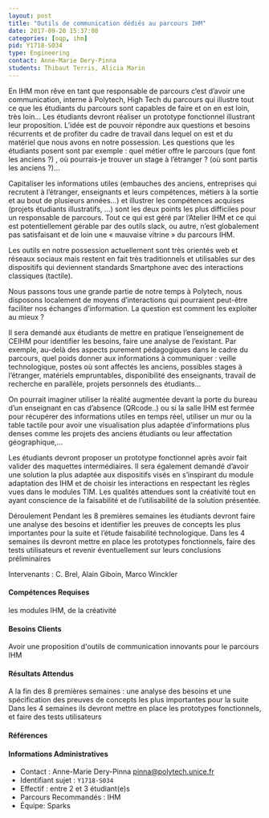 ```yaml
---
layout: post
title: "Outils de communication dédiés au parcours IHM"
date: 2017-09-20 15:37:08
categories: [oqp, ihm]
pid: Y1718-S034
type: Engineering
contact: Anne-Marie Dery-Pinna
students: Thibaut Terris, Alicia Marin
---
```

       
En IHM mon rêve en tant que responsable de parcours c’est d’avoir une communication, interne à Polytech, High Tech du parcours qui illustre tout ce que les étudiants du parcours sont capables de faire et on en est loin, très loin… 
Les étudiants devront réaliser un prototype fonctionnel illustrant leur proposition. L’idée est de pouvoir répondre aux questions et besoins récurrents  et de profiter du cadre de travail dans lequel on est et  du matériel que nous avons en notre possession. Les questions que les étudiants posent sont par exemple : quel métier offre le parcours (que font les anciens ?) , où pourrais-je trouver un stage à l’étranger ?  (où sont partis les anciens ?)…  

Capitaliser les informations utiles (embauches des anciens, entreprises qui recrutent à l’étranger, enseignants et leurs compétences, métiers à la sortie et au bout de plusieurs années…)  et illustrer les compétences acquises (projets étudiants illustratifs, …)  sont les deux points les plus difficiles pour un responsable de parcours. Tout  ce qui est géré par l’Atelier IHM et ce qui est potentiellement gérable par des outils slack, ou autre, n’est globalement pas satisfaisant et de loin une « mauvaise vitrine » du parcours IHM. 

Les outils en notre possession actuellement sont très orientés web et réseaux sociaux mais restent en fait très traditionnels et utilisables sur des dispositifs qui deviennent standards Smartphone avec des interactions classiques (tactile).

Nous passons tous une grande partie de notre temps à Polytech, nous disposons localement de moyens d’interactions qui pourraient peut-être faciliter nos échanges d’information. La question est comment les exploiter au mieux ?

Il sera demandé aux étudiants de mettre en pratique l’enseignement de CEIHM pour identifier les besoins, faire une analyse de l’existant.
Par exemple, au-delà des aspects purement pédagogiques dans le cadre du parcours, quel poids donner aux informations à  communiquer : veille technologique,  postes où sont affectés les anciens, possibles stages à l’étranger, matériels empruntables, disponibilité des enseignants, travail de recherche en parallèle, projets personnels des étudiants…
 
On pourrait imaginer utiliser la réalité augmentée devant la porte du bureau d’un enseignant en cas d’absence  (QRcode..) ou si la salle IHM est fermée pour récupérer des informations utiles en temps réel, utiliser un mur ou la  table tactile pour avoir une visualisation plus adaptée d’informations plus denses comme les projets des anciens étudiants ou leur  affectation géographique,… 

Les étudiants  devront proposer un prototype fonctionnel après avoir fait valider des maquettes intermédiaires.
Il sera également demandé d’avoir une solution la plus adaptée aux dispositifs visés en s’inspirant du module adaptation des IHM et de choisir les interactions en respectant les règles vues dans le modules TIM. 
Les qualités attendues sont la  créativité tout en ayant  conscience de la faisabilité et de l’utilisabilité de la solution présentée.

Déroulement
Pendant les 8 premières semaines les étudiants devront faire une analyse des besoins et identifier les preuves de concepts les plus importantes pour la suite et l’étude faisabilité technologique.
Dans les 4 semaines ils devront mettre en place les prototypes fonctionnels, faire des tests utilisateurs et revenir éventuellement sur leurs conclusions préliminaires

Intervenants : C. Brel, Alain Giboin, Marco Winckler


#### Compétences Requises
les modules IHM, de la créativité 



     

#### Besoins Clients
Avoir une proposition d'outils de communication innovants pour le parcours IHM

#### Résultats Attendus
A la fin des 8 premières semaines : une analyse des besoins et une spécification  des preuves de concepts les plus importantes pour la suite 
Dans les 4 semaines ils devront mettre en place les prototypes fonctionnels, et faire des tests utilisateurs 

#### Références



#### Informations Administratives
  * Contact : Anne-Marie Dery-Pinna <pinna@polytech.unice.fr>
  * Identifiant sujet : `Y1718-S034`
  * Effectif : entre 2 et 3 étudiant(e)s
  * Parcours Recommandés : IHM
  * Équipe: Sparks

     